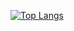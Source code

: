 [![Top Langs](https://github-readme-stats-marctr.vercel.app/api/top-langs/?username=MarcTr&custom_title=Most%20Used%20Languages%20(Public%20Repos)&layout=compact&hide_border=true)](https://github.com/anuraghazra/github-readme-stats)



<!--
**MarcTr/MarcTr** is a ✨ _special_ ✨ repository because its `README.md` (this file) appears on your GitHub profile.

Here are some ideas to get you started:

- 🔭 I’m currently working on ...
- 🌱 I’m currently learning ...
- 👯 I’m looking to collaborate on ...
- 🤔 I’m looking for help with ...
- 💬 Ask me about ...
- 📫 How to reach me: ...
- 😄 Pronouns: ...
- ⚡ Fun fact: ...
-->

